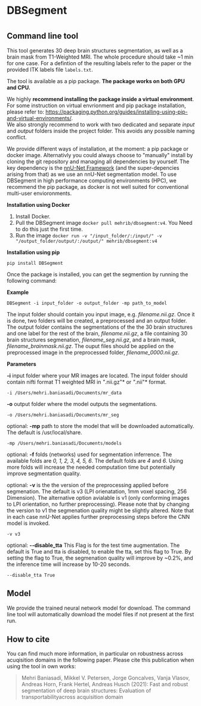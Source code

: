 # DBSegment <h1>

## Command line tool 
This tool generates 30 deep brain structures segmentation, as well as a brain mask from T1-Weighted MRI. The whole procedure should take ~1 min for one case.
For a defintion of the resulting labels refer to the paper or the provided ITK labels file `labels.txt`.
  
The tool is available as a pip package. **The package works on both GPU and CPU.**
  
We highly **recommend installing the package inside a virtual environment**. For some instruction on virtual envrionment and pip package installation, please refer to: https://packaging.python.org/guides/installing-using-pip-and-virtual-environments/.  
We also strongly recommend to work with two dedicated and separate _input_ and _output_ folders inside the project folder. This avoids any possible naming conflict.
  
We provide different ways of installation, at the moment: a pip package or docker image. Alternativly you could always choose to "manually" install by cloning the git repository and managing all dependencies by yourself. The key dependency is the [nnU-Net Framework](https://github.com/MIC-DKFZ/nnUNet) (and the super-depencies arising from that) as we use an nnU-Net segmentation model.
To use DBSegment in high performance computing environments (HPC), we recommend the pip package, as docker is not well suited for conventional multi-user envioronments.

  **Installation using Docker**
  
 1. Install Docker.
 2. Pull the DBSegment image `docker pull mehrib/dbsegment:v4`. You Need to do this just the first time. 
 3. Run the image `docker run -v "/input_folder/:/input/" -v "/output_folder/output/:/output/" mehrib/dbsegment:v4`
  
  
**Installation using pip**
  
  `pip install DBSegment`
   
  Once the package is installed, you can get the segmention by running the following command:
 
  
**Example** 
  
  `DBSegment -i input_folder -o output_folder -mp path_to_model`
  
  The input folder should contain you input image, e.g. *filename.nii.gz*. Once it is done, two folders will be created, a preprocessed and an output folder. The output folder contains the segmentations of the the 30 brain structures and one label for the rest of the brain, *filename.nii.gz*, a file containing 30 brain structures segmenation, *filename_seg.nii.gz*, and a brain mask, *filename_brainmask.nii.gz*. The ouput files should be applied on the preprocessed image in the preprocessed folder, *filename_0000.nii.gz*.
  
 **Parameters** 

  **-i** input folder where your MR images are located. The input folder should contain nifti format T1 weighted MRI in *"*.nii.gz"* or *"*.nii"* format.

 `-i /Users/mehri.baniasadi/Documents/mr_data`

**-o** output folder where the model outputs the segmentations.

 `-o /Users/mehri.baniasadi/Documents/mr_seg`

optional: **-mp** path to store the model that will be downloaded automatically. The default is /usr/local/share. 

  `-mp /Users/mehri.baniasadi/Documents/models`

optional: **-f** folds (networks) used for segmentation inferrence. The available folds are *0, 1, 2, 3, 4, 5, 6*. The default folds are *4* and *6*.   Using more folds will increase the needed computation time but potentially improve segmentation quality.
  
 optional: **-v**  is the the version of the preprocessing applied before segmenation. The default is v3 (LPI orienatation, 1mm voxel spacing, 256 Dimension). The alternative option avialable is v1 (only conforming images to LPI orientation, no further preprocessing). Please note that by changing the version to v1 the segmenation quality might be slightly altered. Note that in each case nnU-Net applies further preprocessing steps before the CNN model is invoked.

  `-v v3`
  
  optional: **--disable_tta**
  This Flag is for the test time augmentation. The default is True and tta is disabled, to enable the tta, set this flag to True. By setting the flag to True, the segmenation quality will improve by ~0.2%, and the inference time will increase by 10-20 seconds.

  `--disable_tta True`

## Model  
We provide the trained neural network model for download. The command line tool will automatically download the model files if not present at the first run.

## How to cite 
  You can find much more information, in particular on robustness across acuqisition domains in the following paper. Please cite this publication when using the tool in own works:

> Mehri Baniasadi, Mikkel V. Petersen, Jorge Goncalves, Vanja Vlasov, Andreas Horn, Frank Hertel, Andreas Husch (2021): Fast and robust segmentation of deep brain structures: Evaluation of transportabilityacross acquisition domain
